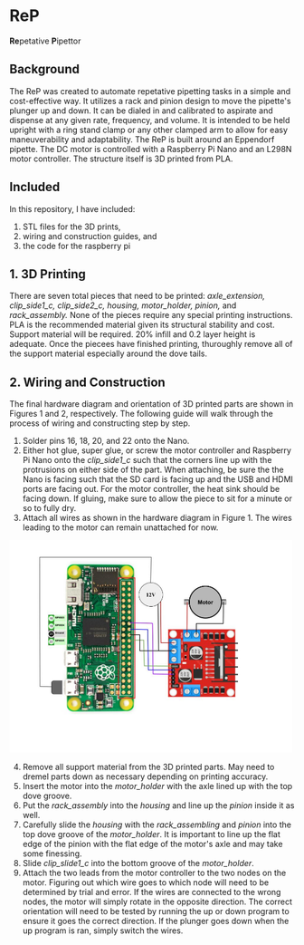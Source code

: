 # ReP
**Re**petative **P**ipettor

## Background
The ReP was created to automate repetative pipetting tasks in a simple and cost-effective way. It utilizes a rack and pinion design to move the pipette's plunger up and down. It can be dialed in and calibrated to aspirate and dispense at any given rate, frequency, and volume. It is intended to be held upright with a ring stand clamp or any other clamped arm to allow for easy maneuverability and adaptability. The ReP is built around an Eppendorf pipette. The DC motor is controlled with a Raspberry Pi Nano and an L298N motor controller. The structure itself is 3D printed from PLA.

## Included
In this repository, I have included:
1. STL files for the 3D prints,
2. wiring and construction guides, and
3. the code for the raspberry pi

## 1. 3D Printing
There are seven total pieces that need to be printed: *axle_extension, clip_side1_c, clip_side2_c, housing, motor_holder, pinion,* and *rack_assembly.* None of the pieces require any special printing instructions. PLA is the recommended material given its structural stability and cost. Support material will be required. 20% infill and 0.2 layer height is adequate. Once the piecees have finished printing, thuroughly remove all of the support material especially around the dove tails. 

## 2. Wiring and Construction
The final hardware diagram and orientation of 3D printed parts are shown in Figures 1 and 2, respectively. The following guide will walk through the process of wiring and constructing step by step.

1. Solder pins 16, 18, 20, and 22 onto the Nano.
2. Either hot glue, super glue, or screw the motor controller and Raspberry Pi Nano onto the *clip_side1_c* such that the corners line up with the protrusions on either side of the part. When attaching, be sure the the Nano is facing such that the SD card is facing up and the USB and HDMI ports are facing out. For the motor controller, the heat sink should be facing down. If gluing, make sure to allow the piece to sit for a minute or so to fully dry.
3. Attach all wires as shown in the hardware diagram in Figure 1. The wires leading to the motor can remain unattached for now.

<img src="/readme_images/ReP_circuit.jpg" width="500"/>

4. Remove all support material from the 3D printed parts. May need to dremel parts down as necessary depending on printing accuracy.
5. Insert the motor into the *motor_holder* with the axle lined up with the top dove groove.
6. Put the *rack_assembly* into the *housing* and line up the *pinion* inside it as well.
7. Carefully slide the *housing* with the *rack_assembling* and *pinion* into the top dove groove of the *motor_holder*. It is important to line up the flat edge of the pinion with the flat edge of the motor's axle and may take some finessing.
8. Slide *clip_slide1_c* into the bottom groove of the *motor_holder*.
9. Attach the two leads from the motor controller to the two nodes on the motor. Figuring out which wire goes to which node will need to be determined by trial and error. If the wires are connected to the wrong nodes, the motor will simply rotate in the opposite direction. The correct orientation will need to be tested by running the up or down program to ensure it goes the correct direction. If the plunger goes down when the up program is ran, simply switch the wires.
